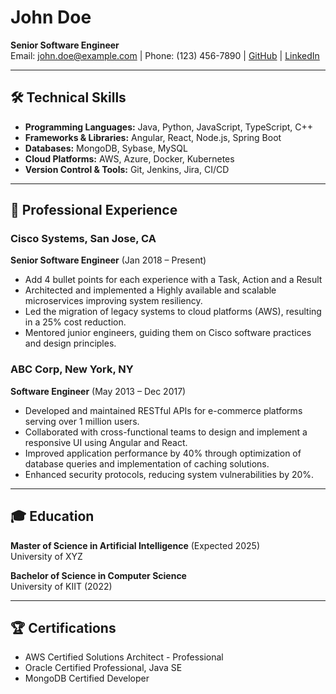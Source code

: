 # John Doe

**Senior Software Engineer**  
Email: john.doe@example.com | Phone: (123) 456-7890 | [GitHub](https://github.com/johndoe) | [LinkedIn](https://linkedin.com/in/sandeepsahoo)

---

## 🛠 **Technical Skills**

- **Programming Languages:** Java, Python, JavaScript, TypeScript, C++
- **Frameworks & Libraries:** Angular, React, Node.js, Spring Boot
- **Databases:** MongoDB, Sybase, MySQL
- **Cloud Platforms:** AWS, Azure, Docker, Kubernetes
- **Version Control & Tools:** Git, Jenkins, Jira, CI/CD

---

## 💼 **Professional Experience**

### **Cisco Systems, San Jose, CA**  
**Senior Software Engineer** (Jan 2018 – Present)
- Add 4 bullet points for each experience with a Task, Action and a Result
- Architected and implemented a Highly available and scalable microservices improving system resiliency.
- Led the migration of legacy systems to cloud platforms (AWS), resulting in a 25% cost reduction.
- Mentored junior engineers, guiding them on Cisco software practices and design principles.

### **ABC Corp, New York, NY**  
**Software Engineer** (May 2013 – Dec 2017) 
- Developed and maintained RESTful APIs for e-commerce platforms serving over 1 million users.
- Collaborated with cross-functional teams to design and implement a responsive UI using Angular and React.
- Improved application performance by 40% through optimization of database queries and implementation of caching solutions.
- Enhanced security protocols, reducing system vulnerabilities by 20%.

---

## 🎓 **Education**

**Master of Science in Artificial Intelligence** (Expected 2025)  
University of XYZ

**Bachelor of Science in Computer Science**  
University of KIIT (2022)

---

## 🏆 **Certifications**

- AWS Certified Solutions Architect - Professional
- Oracle Certified Professional, Java SE
- MongoDB Certified Developer
